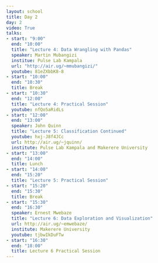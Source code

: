 ```yaml
---
layout: school
title: Day 2
day: 2
video: True
talks:
- start: "9:00"
  end: "10:00"
  title: "Lecture 4: Data Wrangling with Pandas"
  speaker: Martin Mubangizi
  institue: Pulse Lab Kampala
  url: "http://air.ug/~mmubangizi/"
  youtube: 81eZXbbK8-8
- start: "10:00"
  end: "10:30"
  title: Break
- start: "10:30"
  end: "12:00"
  title: "Lecture 4: Practical Session"
  youtube: nfQo5aRidLs
- start: "12:00"
  end: "13:00"
  speaker: John Quinn
  title: "Lecture 5: Classification Continued"
  youtube: hxj-J8f4JCc
  url: http://air.ug/~jquinn/
  institute: Pulse Lab Kampala and Makerere University
- start: "13:00"
  end: "14:00"
  title: Lunch
- start: "14:00"
  end: "15:20"
  title: "Lecture 5: Practical Session"
- start: "15:20"
  end: "15:30"
  title: Break
- start: "15:30"
  end: "16:30"
  speaker: Ernest Mwebaze
  title: "Lecture 6: Data Exploration and Visualization"
  url: http://air.ug/~emwebaze/
  institute: Makerere University
  youtube: tjbwIkDuFTw
- start: "16:30"
  end: "18:00"
  title: Lecture 6 Practical Session
---
```

